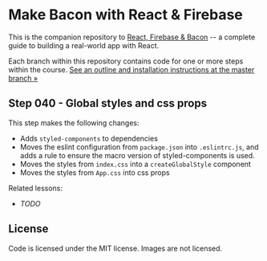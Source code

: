 Make Bacon with React & Firebase
================================

This is the companion repository to [React, Firebase & Bacon](https://frontarm.com/bacon) -- a complete guide to building a real-world app with React.

Each branch within this repository contains code for one or more steps within the course. [See an outline and installation instructions at the master branch &raquo;](https://github.com/frontarm/react-firebase-bacon)


Step 040 - Global styles and css props
--------

This step makes the following changes:

- Adds `styled-components` to dependencies
- Moves the eslint configuration from `package.json` into `.eslintrc.js`, and adds a rule to ensure the macro version of styled-components is used.
- Moves the styles from `index.css` into a `createGlobalStyle` component
- Moves the styles from `App.css` into css props

Related lessons:

- *TODO*


License
-------

Code is licensed under the MIT license. Images are not licensed.